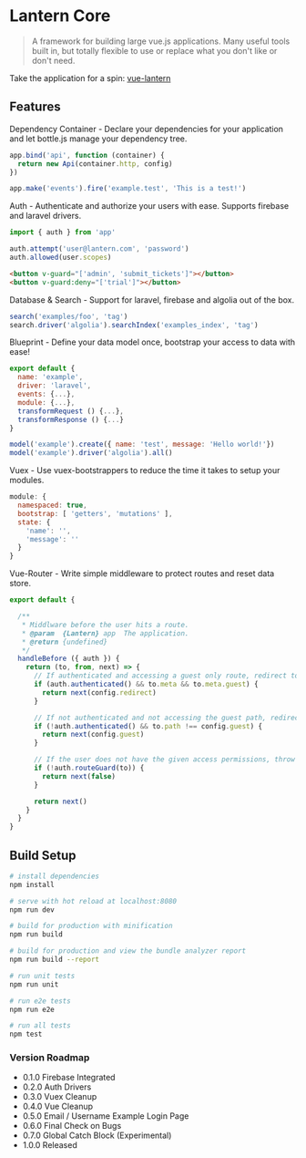 # Lantern Core

> A framework for building large vue.js applications. Many useful tools built in, but totally flexible to use or replace what you don't like or don't need.

Take the application for a spin: [vue-lantern](https://lantern-1dd90.firebaseapp.com)

## Features

Dependency Container - Declare your dependencies for your application and let bottle.js manage your dependency tree.

``` javascript
app.bind('api', function (container) {
  return new Api(container.http, config)
})
```

``` javascript
app.make('events').fire('example.test', 'This is a test!')
```

Auth - Authenticate and authorize your users with ease. Supports firebase and laravel drivers.

``` javascript
import { auth } from 'app'

auth.attempt('user@lantern.com', 'password')
auth.allowed(user.scopes)
```

``` html
<button v-guard="['admin', 'submit_tickets']"></button>
<button v-guard:deny="['trial']"></button>
```

Database & Search - Support for laravel, firebase and algolia out of the box.

``` javascript
search('examples/foo', 'tag')
search.driver('algolia').searchIndex('examples_index', 'tag')
```

Blueprint - Define your data model once, bootstrap your access to data with ease!

``` javascript
export default {
  name: 'example',
  driver: 'laravel',
  events: {...},
  module: {...},
  transformRequest () {...},
  transformResponse () {...}
}
```

``` javascript
model('example').create({ name: 'test', message: 'Hello world!'})
model('example').driver('algolia').all()
```

Vuex - Use vuex-bootstrappers to reduce the time it takes to setup your modules.

``` javascript
module: {
  namespaced: true,
  bootstrap: [ 'getters', 'mutations' ],
  state: {
    'name': '',
    'message': ''
  }
}
```

Vue-Router - Write simple middleware to protect routes and reset data store.

``` javascript
export default {

  /**
   * Middlware before the user hits a route.
   * @param  {Lantern} app  The application.
   * @return {undefined}
   */
  handleBefore ({ auth }) {
    return (to, from, next) => {
      // If authenticated and accessing a guest only route, redirect to appropriate page
      if (auth.authenticated() && to.meta && to.meta.guest) {
        return next(config.redirect)
      }

      // If not authenticated and not accessing the guest path, redirect to the guest path
      if (!auth.authenticated() && to.path !== config.guest) {
        return next(config.guest)
      }

      // If the user does not have the given access permissions, throw an error
      if (!auth.routeGuard(to)) {
        return next(false)
      }

      return next()
    }
  }
}
```

## Build Setup

``` bash
# install dependencies
npm install

# serve with hot reload at localhost:8080
npm run dev

# build for production with minification
npm run build

# build for production and view the bundle analyzer report
npm run build --report

# run unit tests
npm run unit

# run e2e tests
npm run e2e

# run all tests
npm test
```

### Version Roadmap

- 0.1.0 Firebase Integrated
- 0.2.0 Auth Drivers
- 0.3.0 Vuex Cleanup
- 0.4.0 Vue Cleanup
- 0.5.0 Email / Username Example Login Page
- 0.6.0 Final Check on Bugs
- 0.7.0 Global Catch Block (Experimental)
- 1.0.0 Released

